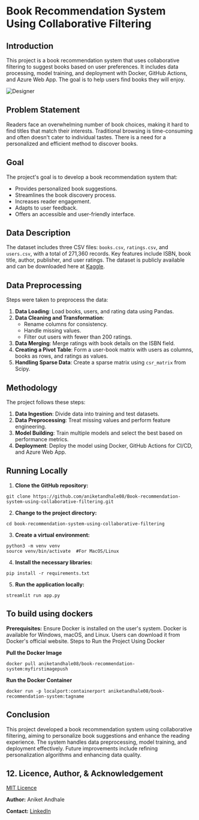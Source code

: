 # Book Recommendation System Using Collaborative Filtering
## Introduction
This project is a book recommendation system that uses collaborative filtering to suggest books based on user preferences. It includes data processing, model training, and deployment with Docker, GitHub Actions, and Azure Web App. The goal is to help users find books they will enjoy.

![Designer](https://github.com/aniketandhale08/Book-recommendation-system-using-collaborative-filtering/assets/99685171/b8142068-6eac-410b-a8c7-6314a9eeaf41)

## Problem Statement
Readers face an overwhelming number of book choices, making it hard to find titles that match their interests. Traditional browsing is time-consuming and often doesn't cater to individual tastes. There is a need for a personalized and efficient method to discover books.

## Goal
The project's goal is to develop a book recommendation system that:
- Provides personalized book suggestions.
- Streamlines the book discovery process.
- Increases reader engagement.
- Adapts to user feedback.
- Offers an accessible and user-friendly interface.

## Data Description
The dataset includes three CSV files: `books.csv`, `ratings.csv`, and `users.csv`, with a total of 271,360 records. Key features include ISBN, book title, author, publisher, and user ratings.
The dataset is publicly available and can be downloaded here at [Kaggle](https://www.kaggle.com/datasets/saurabhbagchi/books-dataset/data). 

## Data Preprocessing
Steps were taken to preprocess the data:
1. **Data Loading**: Load books, users, and rating data using Pandas.
2. **Data Cleaning and Transformation**:
   - Rename columns for consistency.
   - Handle missing values.
   - Filter out users with fewer than 200 ratings.
3. **Data Merging**: Merge ratings with book details on the ISBN field.
4. **Creating a Pivot Table**: Form a user-book matrix with users as columns, books as rows, and ratings as values.
5. **Handling Sparse Data**: Create a sparse matrix using `csr_matrix` from Scipy.

## Methodology
The project follows these steps:
1. **Data Ingestion**: Divide data into training and test datasets.
2. **Data Preprocessing**: Treat missing values and perform feature engineering.
3. **Model Building**: Train multiple models and select the best based on performance metrics.
4. **Deployment**: Deploy the model using Docker, GitHub Actions for CI/CD, and Azure Web App.

## Running Locally

1. **Clone the GitHub repository:**
```
git clone https://github.com/aniketandhale08/Book-recommendation-system-using-collaborative-filtering.git
```

2. **Change to the project directory:**
```
cd book-recommendation-system-using-collaborative-filtering
``` 

3. **Create a virtual environment:**
```
python3 -m venv venv
source venv/bin/activate  #For MacOS/Linux
``` 

4. **Install the necessary libraries:**
```
pip install -r requirements.txt
``` 

5. **Run the application locally:**
```
streamlit run app.py
```

## To build using dockers

**Prerequisites:** Ensure Docker is installed on the user's system. Docker is available for Windows, macOS, and Linux. Users can download it from Docker's official website. Steps to Run the Project Using Docker

**Pull the Docker Image**
``` 
docker pull aniketandhale08/book-recommendation-system:myfirstimagepush
``` 

**Run the Docker Container**
``` 
docker run -p localport:containerport aniketandhale08/book-recommendation-system:tagname
```

## Conclusion
This project developed a book recommendation system using collaborative filtering, aiming to personalize book suggestions and enhance the reading experience. The system handles data preprocessing, model training, and deployment effectively. Future improvements include refining personalization algorithms and enhancing data quality.

## 12. Licence, Author, & Acknowledgement

[MIT Licence](LICENSE)

**Author:** Aniket Andhale

**Contact:** [LinkedIn](https://www.linkedin.com/in/aniketandhale08/)
